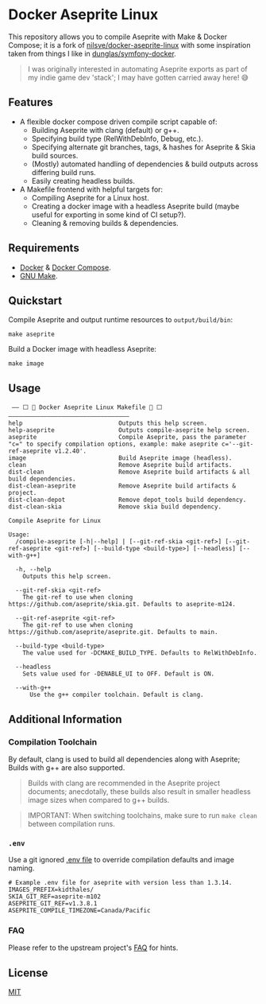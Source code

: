 # Docker Aseprite Linux

This repository allows you to compile Aseprite with Make & Docker Compose; it is a fork
of [nilsve/docker-aseprite-linux](https://github.com/nilsve/docker-aseprite-linux) with some inspiration taken from
things I like in [dunglas/symfony-docker](https://github.com/dunglas/symfony-docker).

> I was originally interested in automating Aseprite exports as part of my indie game dev 'stack'; I may have gotten
> carried away here! 😅

## Features

- A flexible docker compose driven compile script capable of:
    - Building Aseprite with clang (default) or g++.
    - Specifying build type (RelWithDebInfo, Debug, etc.).
    - Specifying alternate git branches, tags, & hashes for Aseprite & Skia build sources.
    - (Mostly) automated handling of dependencies & build outputs across differing build runs.
    - Easily creating headless builds.
- A Makefile frontend with helpful targets for:
    - Compiling Aseprite for a Linux host.
    - Creating a docker image with a headless Aseprite build (maybe useful for exporting in some kind of CI setup?).
    - Cleaning & removing builds & dependencies.

## Requirements

- [Docker](https://docs.docker.com/get-docker/) & [Docker Compose](https://docs.docker.com/compose/install/).
- [GNU Make](https://www.gnu.org/software/make/).

## Quickstart

Compile Aseprite and output runtime resources to `output/build/bin`:

```shell
make aseprite
```

Build a Docker image with headless Aseprite:

```shell
make image
```

## Usage

```text
 —— ⬜ 🐳 Docker Aseprite Linux Makefile 🐳 ⬜ ——————————————————————————————————
help                           Outputs this help screen.
help-aseprite                  Outputs compile-aseprite help screen.
aseprite                       Compile Aseprite, pass the parameter "c=" to specify compilation options, example: make aseprite c='--git-ref-aseprite v1.2.40'.
image                          Build Aseprite image (headless).
clean                          Remove Aseprite build artifacts.
dist-clean                     Remove Aseprite build artifacts & all build dependencies.
dist-clean-aseprite            Remove Aseprite build artifacts & project.
dist-clean-depot               Remove depot_tools build dependency.
dist-clean-skia                Remove skia build dependency.
```

```text
Compile Aseprite for Linux

Usage:
  /compile-aseprite [-h|--help] | [--git-ref-skia <git-ref>] [--git-ref-aseprite <git-ref>] [--build-type <build-type>] [--headless] [--with-g++]

  -h, --help
    Outputs this help screen.

  --git-ref-skia <git-ref>
    The git-ref to use when cloning https://github.com/aseprite/skia.git. Defaults to aseprite-m124.

  --git-ref-aseprite <git-ref>
    The git-ref to use when cloning https://github.com/aseprite/aseprite.git. Defaults to main.

  --build-type <build-type>
    The value used for -DCMAKE_BUILD_TYPE. Defaults to RelWithDebInfo.

  --headless
    Sets value used for -DENABLE_UI to OFF. Default is ON.

  --with-g++
      Use the g++ compiler toolchain. Default is clang.
```

## Additional Information

### Compilation Toolchain

By default, clang is used to build all dependencies along with Aseprite; Builds with g++ are also supported.

> Builds with clang are recommended in the Aseprite project documents; anecdotally, these builds also result in smaller
> headless image sizes when compared to g++ builds.

> IMPORTANT: When switching toolchains, make sure to run `make clean` between compilation runs.

### `.env`

Use a git ignored [.env file](https://docs.docker.com/compose/environment-variables/variable-interpolation/#env-file) to
override compilation defaults and image naming.

```dotenv
# Example .env file for aseprite with version less than 1.3.14.
IMAGES_PREFIX=kidthales/
SKIA_GIT_REF=aseprite-m102
ASEPRITE_GIT_REF=v1.3.8.1
ASEPRITE_COMPILE_TIMEZONE=Canada/Pacific
```

### FAQ

Please refer to the upstream project's [FAQ](https://github.com/nilsve/docker-aseprite-linux/blob/master/README.md#faq)
for hints.

## License

[MIT](./LICENSE)
